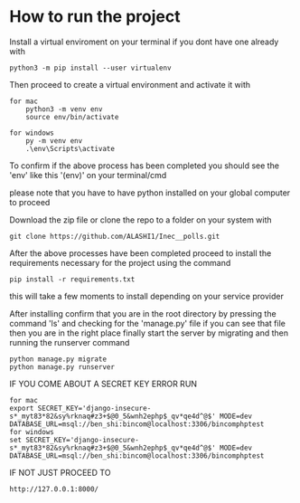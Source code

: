 # How to run the project
Install a virtual enviroment on your terminal if you dont have one already with

```
python3 -m pip install --user virtualenv
```
Then proceed to create a virtual environment and activate it with 

```
for mac 
    python3 -m venv env
    source env/bin/activate

for windows
    py -m venv env 
    .\env\Scripts\activate
```

To confirm if the above process has been completed you should see the 'env' like this '(env)' on your terminal/cmd

please note that you have to have python installed on your global computer to proceed 

Download the zip file or clone the repo to a folder on your system with
```
git clone https://github.com/ALASHI1/Inec__polls.git
```
After the above processes have been completed proceed to install the requirements necessary for the project
using the command 

```
pip install -r requirements.txt
```

this will take a few moments to install depending on your service provider

After installing confirm that you are in the root directory by pressing the command 'ls' and checking for the 'manage.py' file if you can see that file then you are in the right place 
finally start the server by migrating and then running the runserver command
```
python manage.py migrate
python manage.py runserver
```

IF YOU COME ABOUT A SECRET KEY ERROR RUN
```
for mac
export SECRET_KEY='django-insecure-s*_myt83*82&sy%rknaq#z3+$@0_5&wnh2ephp$_qv*qe4d^@$' MODE=dev DATABASE_URL=msql://ben_shi:bincom@localhost:3306/bincomphptest
for windows
set SECRET_KEY='django-insecure-s*_myt83*82&sy%rknaq#z3+$@0_5&wnh2ephp$_qv*qe4d^@$' MODE=dev DATABASE_URL=msql://ben_shi:bincom@localhost:3306/bincomphptest
```
IF NOT JUST PROCEED TO
```
http://127.0.0.1:8000/
```